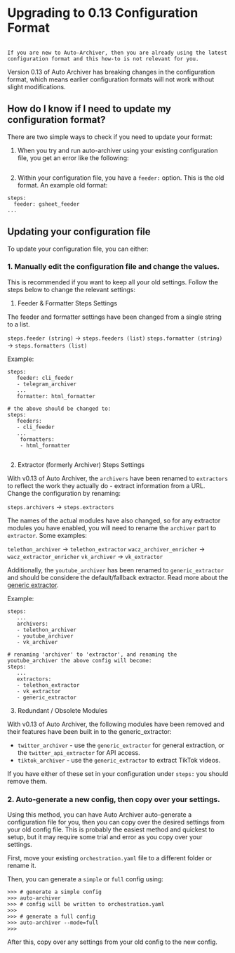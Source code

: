 # Upgrading to 0.13 Configuration Format

```{note} This how-to is only relevant for people who used Auto-Archiver before February 2025 (versions prior to 0.13).

If you are new to Auto-Archiver, then you are already using the latest configuration format and this how-to is not relevant for you.
```

Version 0.13 of Auto Archiver has breaking changes in the configuration format, which means earlier configuration formats will not work without slight modifications.

## How do I know if I need to update my configuration format?

There are two simple ways to check if you need to update your format:

1. When you try and run auto-archiver using your existing configuration file, you get an error like the following:

```AssertionError: No feeders were configured. Make sure to set at least one feeder in your configuration file or on the command line (using --feeders)
```

2. Within your configuration file, you have a `feeder:` option. This is the old format. An example old format:
```{yaml}
steps:
  feeder: gsheet_feeder
...
```

## Updating your configuration file

To update your configuration file, you can either:

### 1. Manually edit the configuration file and change the values.

This is recommended if you want to keep all your old settings. Follow the steps below to change the relevant settings:

1. Feeder & Formatter Steps Settings

The feeder and formatter settings have been changed from a single string to a list.

`steps.feeder (string)` → `steps.feeders (list)`
`steps.formatter (string)` → `steps.formatters (list)`

Example:
```{yaml}
steps:
   feeder: cli_feeder
   - telegram_archiver
   ...
   formatter: html_formatter

# the above should be changed to:
steps:
   feeders:
   - cli_feeder
   ...
    formatters:
    - html_formatter
```

```{note} Auto-Archiver still only supports one feeder and formatter, but from v0.13 onwards they must be added to the configuration file as a list.
```

2. Extractor (formerly Archiver) Steps Settings

With v0.13 of Auto Archiver, the `archivers` have been renamed to `extractors` to reflect the work they actually do - extract information from a URL. Change the configuration by renaming:

`steps.archivers` → `steps.extractors`

The names of the actual modules have also changed, so for any extractor modules you have enabled, you will need to rename the `archiver` part to `extractor`. Some examples:

`telethon_archiver` → `telethon_extractor`
`wacz_archiver_enricher` → `wacz_extractor_enricher`
`vk_archiver` → `vk_extractor`

Additionally, the `youtube_archiver` has been renamed to `generic_extractor` and should be considere the default/fallback extractor. Read more about the [generic extractor](../modules/autogen/extractor/generic_extractor.md).

Example:
```{yaml}
steps:
   ...
   archivers:
   - telethon_archiver
   - youtube_archiver
   - vk_archiver

# renaming 'archiver' to 'extractor', and renaming the youtube_archiver the above config will become:
steps:
   ...
   extractors:
   - telethon_extractor
   - vk_extractor
   - generic_extractor

```

3. Redundant / Obsolete Modules

With v0.13 of Auto Archiver, the following modules have been removed and their features have been built in to the generic_extractor:

* `twitter_archiver` - use the `generic_extractor` for general extraction, or the `twitter_api_extractor` for API access.
* `tiktok_archiver` - use the `generic_extractor` to extract TikTok videos.

If you have either of these set in your configuration under `steps:` you should remove them.



### 2. Auto-generate a new config, then copy over your settings.

Using this method, you can have Auto Archiver auto-generate a configuration file for you, then you can copy over the desired settings from your old config file. This is probably the easiest method and quickest to setup, but it may require some trial and error as you copy over your settings.

First, move your existing `orchestration.yaml` file to a different folder or rename it.

Then, you can generate a `simple` or `full` config using:

```{code} console
>>> # generate a simple config
>>> auto-archiver 
>>> # config will be written to orchestration.yaml
>>>
>>> # generate a full config
>>> auto-archiver --mode=full
>>>
```

After this, copy over any settings from your old config to the new config.


